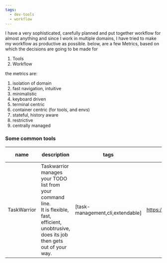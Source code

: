 ```yaml
---
tags:
  - dev-tools
  - workflow
---
```




I have a very sophisticated, carefully planned and put together workflow for almost anything and since I work in multiple domains, I have tried to make my workflow as productive as possible. below, are a few Metrics, based on which the decisions are going to be made for
1. Tools
2. Workflow

the metrics are:
1. isolation of domain
2. fast navigation, intuitive
3. minimalistic
4. keyboard driven
5. terminal centric
6. container centric (for tools, and envs)
7. stateful, history aware
8. restrictive
9. centrally managed


### Some common tools


| name        | description                                                                                                                                            | tags                             | link                                | github | category | related | plugins list |     |
| ----------- | ------------------------------------------------------------------------------------------------------------------------------------------------------ | -------------------------------- | ----------------------------------- | ------ | -------- | ------- | ------------ | --- |
| TaskWarrior | Taskwarrior manages your TODO list from your command line.<br>It is flexible, fast, efficient, unobtrusive,<br>does its job then gets out of your way. | [task-management,cli,extendable] | https://taskwarrior.org/docs/start/ |        |          |         |              |     |
